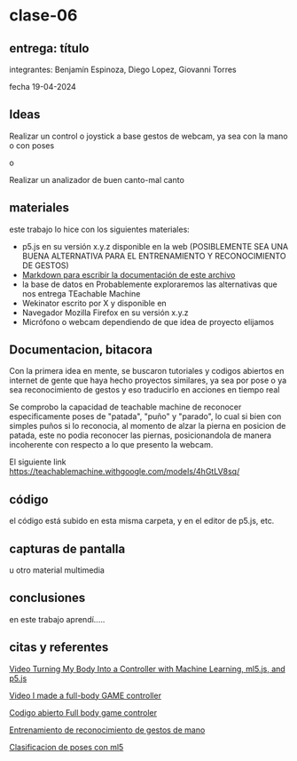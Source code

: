 # clase-06

## entrega: título

integrantes: Benjamín Espinoza, Diego Lopez, Giovanni Torres

fecha 19-04-2024

## Ideas

Realizar un control o joystick a base gestos de webcam, ya sea con la mano o con poses

o

Realizar un analizador de buen canto-mal canto

## materiales

este trabajo lo hice con los siguientes materiales:

- p5.js en su versión x.y.z disponible en la web (POSIBLEMENTE SEA UNA BUENA ALTERNATIVA PARA EL ENTRENAMIENTO Y RECONOCIMIENTO DE GESTOS)
- [Markdown para escribir la documentación de este archivo](https://github.com/adam-p/markdown-here/wiki/Markdown-Cheatsheet#h1)
- la base de datos en Probablemente exploraremos las alternativas que nos entrega TEachable Machine
- Wekinator escrito por X y disponible en
- Navegador Mozilla Firefox en su versión x.y.z
- Micrófono o webcam dependiendo de que idea de proyecto elijamos

## Documentacion, bitacora

Con la primera idea en mente, se buscaron tutoriales y codigos abiertos en internet de gente que haya hecho proyectos similares, ya sea por pose o ya sea reconocimiento de gestos y eso traducirlo en acciones en tiempo real

Se comprobo la capacidad de teachable machine de reconocer especificamente poses de "patada", "puño" y "parado", lo cual si bien con simples puños si lo reconocia, al momento de alzar la pierna en posicion de patada, este no podia reconocer las piernas, posicionandola de manera incoherente con respecto a lo que presento la webcam.

El siguiente link
https://teachablemachine.withgoogle.com/models/4hGtLV8sq/

## código

el código está subido en esta misma carpeta, y en el editor de p5.js, etc.

## capturas de pantalla

u otro material multimedia

## conclusiones

en este trabajo aprendí.....

## citas y referentes

[Video Turning My Body Into a Controller with Machine Learning, ml5.js, and p5.js](https://www.youtube.com/watch?v=96sWFP9CCkQ)

[Video  I made a full-body GAME controller](https://www.youtube.com/watch?v=Vi3Li3TkUVY)

[Codigo abierto Full body game controler](https://github.com/everythingishacked/Gamebody)

[Entrenamiento de reconocimiento de gestos de mano](https://editor.p5js.org/AndreasRef/sketches/vyiGyVon9)

[Clasificacion de poses con ml5](https://www.youtube.com/watch?v=FYgYyq-xqAw)
